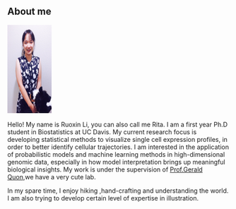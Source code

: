 
<h2> About me </h2>

<img src="RuoxinLiProfile.jpg" width = "100px" height = "200px"/>
   
<p> Hello! My name is Ruoxin Li, you can also call me Rita. I am a first year Ph.D student in Biostatistics at UC Davis. My current research focus is developing statistical methods to visualize single cell expression profiles, in order to better identify cellular trajectories. I am interested in the application of probabilistic models and machine learning methods in high-dimensional genomic data, especially in how model interpretation brings up meaningful biological insights. My work is under the supervision of <a href = "http://qlab.faculty.ucdavis.edu/"> Prof.Gerald Quon</a>,we have a very <a img src="qlab.png">cute lab</a>.</p>

<p>In my spare time, I enjoy hiking ,hand-crafting and understanding the world. I am also trying to develop certain level of expertise in illustration.</p>

